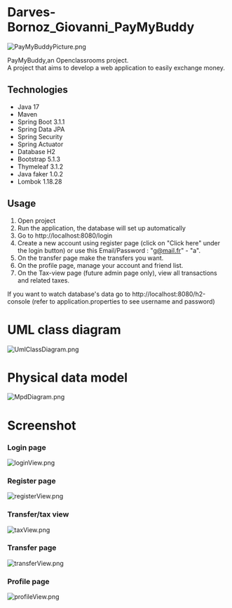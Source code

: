 # Darves-Bornoz_Giovanni_PayMyBuddy
![PayMyBuddyPicture.png](documents/PayMyBuddyPicture.png)


PayMyBuddy,an Openclassrooms project.  
A project that aims to develop a web application to easily exchange money.

## Technologies
* Java 17
* Maven
* Spring Boot 3.1.1
* Spring Data JPA
* Spring Security
* Spring Actuator 
* Database H2
* Bootstrap 5.1.3
* Thymeleaf 3.1.2
* Java faker 1.0.2
* Lombok 1.18.28


## Usage
1. Open project
2. Run the application, the database will set up automatically
3. Go to http://localhost:8080/login
4. Create a new account using register page (click on "Click here" under the login button) or use this Email/Password : "g@mail.fr" - "a".
5. On the transfer page make the transfers you want.
6. On the profile page, manage your account and friend list.
7. On the Tax-view page (future admin page only), view all transactions and related taxes.

If you want to watch database's data go to http://localhost:8080/h2-console (refer to application.properties to see username and password)

# UML class diagram
![UmlClassDiagram.png](documents/UmlClassDiagram.png)

# Physical data model
![MpdDiagram.png](documents/MpdDiagram.png)

# Screenshot
### Login page
![loginView.png](documents/loginView.png)
### Register page
![registerView.png](documents/registerView.png)
### Transfer/tax view 
![taxView.png](documents/taxView.png)
### Transfer page 
![transferView.png](documents/transferView.png)
### Profile page
![profileView.png](documents/profileView.png)